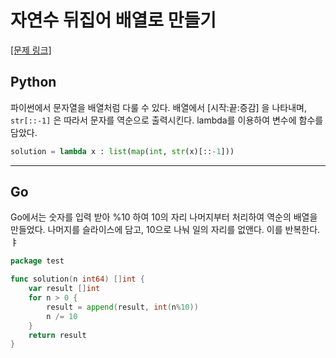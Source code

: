 # 자연수 뒤집어 배열로 만들기

[[문제 링크]](https://programmers.co.kr/learn/courses/30/lessons/12932)

## Python

파이썬에서 문자열을 배열처럼 다룰 수 있다. 배열에서 [시작:끝:증감] 을 나타내며, `str[::-1]` 은 따라서 문자를 역순으로 출력시킨다.
lambda를 이용하여 변수에 함수를 담았다.

```python
solution = lambda x : list(map(int, str(x)[::-1]))
```



---

## Go

Go에서는 숫자를 입력 받아 %10 하여 10의 자리 나머지부터 처리하여 역순의 배열을 만들었다. 나머지를 슬라이스에 담고, 10으로 나눠 일의 자리를 없앤다. 이를 반복한다.ㅑ

```go
package test

func solution(n int64) []int {
	var result []int
	for n > 0 {
		result = append(result, int(n%10))
		n /= 10
	}
	return result
}
```

